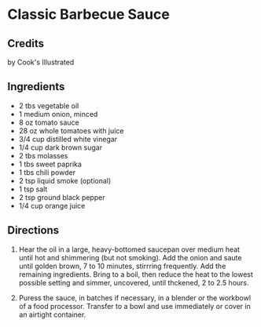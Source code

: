 # Classic Barbecue Sauce 

<!-- BEGIN content -->

## Credits

by Cook's Illustrated

## Ingredients

- 2 tbs vegetable oil
- 1 medium onion, minced
- 8 oz tomato sauce
- 28 oz whole tomatoes with juice
- 3/4 cup distilled white vinegar
- 1/4 cup dark brown sugar
- 2 tbs molasses
- 1 tbs sweet paprika
- 1 tbs chili powder
- 2 tsp liquid smoke (optional)
- 1 tsp salt
- 2 tsp ground black pepper
- 1/4 cup orange juice

## Directions

1. Hear the oil in a large, heavy-bottomed saucepan over medium heat until hot and shimmering (but not smoking). Add the onion and saute until golden brown, 7 to 10 minutes, stirrring frequently. Add the remaining ingredients. Bring to a boil, then reduce the heat to the lowest possible setting and simmer, uncovered, until thckened, 2 to 2.5 hours.  
  
 2. Puress the sauce, in batches if necessary, in a blender or the workbowl of a food processor. Transfer to a bowl and use immediately or cover in an airtight container.

<!-- Saved in parser cache with key mudabon_recipe:pcache:idhash:1334-0!1!0!0!!en!2 and timestamp 20071117192712 --><!-- END content -->

